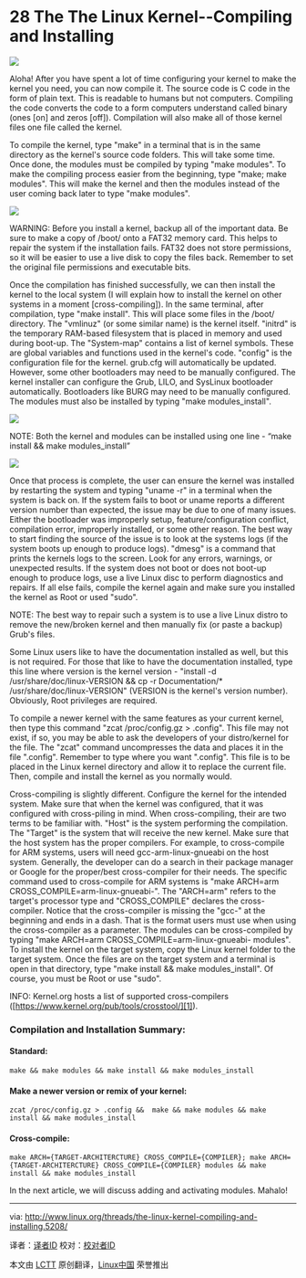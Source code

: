 28 The The Linux Kernel--Compiling and Installing
================================================================================
![](http://www.linux.org/attachments/slide-jpg.762/)

Aloha! After you have spent a lot of time configuring your kernel to make the kernel you need, you can now compile it. The source code is C code in the form of plain text. This is readable to humans but not computers. Compiling the code converts the code to a form computers understand called binary (ones [on] and zeros [off]). Compilation will also make all of those kernel files one file called the kernel.

To compile the kernel, type "make" in a terminal that is in the same directory as the kernel's source code folders. This will take some time. Once done, the modules must be compiled by typing "make modules". To make the compiling process easier from the beginning, type "make; make modules". This will make the kernel and then the modules instead of the user coming back later to type "make modules".

![](http://www.linux.org/attachments/compiling_01-png.763/)

WARNING: Before you install a kernel, backup all of the important data. Be sure to make a copy of /boot/ onto a FAT32 memory card. This helps to repair the system if the installation fails. FAT32 does not store permissions, so it will be easier to use a live disk to copy the files back. Remember to set the original file permissions and executable bits.

Once the compilation has finished successfully, we can then install the kernel to the local system (I will explain how to install the kernel on other systems in a moment [cross-compiling]). In the same terminal, after compilation, type "make install". This will place some files in the /boot/ directory. The "vmlinuz" (or some similar name) is the kernel itself. "initrd" is the temporary RAM-based filesystem that is placed in memory and used during boot-up. The "System-map" contains a list of kernel symbols. These are global variables and functions used in the kernel's code. "config" is the configuration file for the kernel. grub.cfg will automatically be updated. However, some other bootloaders may need to be manually configured. The kernel installer can configure the Grub, LILO, and SysLinux bootloader automatically. Bootloaders like BURG may need to be manually configured. The modules must also be installed by typing "make modules_install".

![](http://www.linux.org/attachments/compiling_04-png.764/)

NOTE: Both the kernel and modules can be installed using one line - “make install && make modules_install”

![](http://www.linux.org/attachments/compiling_05-png.765/)

Once that process is complete, the user can ensure the kernel was installed by restarting the system and typing "uname -r" in a terminal when the system is back on. If the system fails to boot or uname reports a different version number than expected, the issue may be due to one of many issues. Either the bootloader was improperly setup, feature/configuration conflict, compilation error, improperly installed, or some other reason. The best way to start finding the source of the issue is to look at the systems logs (if the system boots up enough to produce logs). "dmesg" is a command that prints the kernels logs to the screen. Look for any errors, warnings, or unexpected results. If the system does not boot or does not boot-up enough to produce logs, use a live Linux disc to perform diagnostics and repairs. If all else fails, compile the kernel again and make sure you installed the kernel as Root or used "sudo".

NOTE: The best way to repair such a system is to use a live Linux distro to remove the new/broken kernel and then manually fix (or paste a backup) Grub's files.

Some Linux users like to have the documentation installed as well, but this is not required. For those that like to have the documentation installed, type this line where version is the kernel version - "install -d /usr/share/doc/linux-VERSION && cp -r Documentation/* /usr/share/doc/linux-VERSION" (VERSION is the kernel's version number). Obviously, Root privileges are required.

To compile a newer kernel with the same features as your current kernel, then type this command "zcat /proc/config.gz > .config". This file may not exist, if so, you may be able to ask the developers of your distro/kernel for the file. The "zcat" command uncompresses the data and places it in the file ".config". Remember to type where you want ".config". This file is to be placed in the Linux kernel directory and allow it to replace the current file. Then, compile and install the kernel as you normally would.

Cross-compiling is slightly different. Configure the kernel for the intended system. Make sure that when the kernel was configured, that it was configured with cross-piling in mind. When cross-compiling, their are two terms to be familiar with. "Host" is the system performing the compilation. The "Target" is the system that will receive the new kernel. Make sure that the host system has the proper compilers. For example, to cross-compile for ARM systems, users will need gcc-arm-linux-gnueabi on the host system. Generally, the developer can do a search in their package manager or Google for the proper/best cross-compiler for their needs. The specific command used to cross-compile for ARM systems is "make ARCH=arm CROSS_COMPILE=arm-linux-gnueabi-". The "ARCH=arm" refers to the target's processor type and "CROSS_COMPILE" declares the cross-compiler. Notice that the cross-compiler is missing the "gcc-" at the beginning and ends in a dash. That is the format users must use when using the cross-compiler as a parameter. The modules can be cross-compiled by typing "make ARCH=arm CROSS_COMPILE=arm-linux-gnueabi- modules". To install the kernel on the target system, copy the Linux kernel folder to the target system. Once the files are on the target system and a terminal is open in that directory, type "make install && make modules_install". Of course, you must be Root or use "sudo".

INFO: Kernel.org hosts a list of supported cross-compilers ([https://www.kernel.org/pub/tools/crosstool/][1]).

### Compilation and Installation Summary: ###

#### Standard: ####

    make && make modules && make install && make modules_install

#### Make a newer version or remix of your kernel: ####

    zcat /proc/config.gz > .config &&  make && make modules && make install && make modules_install

#### Cross-compile: ####

    make ARCH={TARGET-ARCHITERCTURE} CROSS_COMPILE={COMPILER}; make ARCH={TARGET-ARCHITERCTURE} CROSS_COMPILE={COMPILER} modules && make install && make modules_install

In the next article, we will discuss adding and activating modules. Mahalo!

--------------------------------------------------------------------------------

via: http://www.linux.org/threads/the-linux-kernel-compiling-and-installing.5208/

译者：[译者ID](https://github.com/译者ID) 校对：[校对者ID](https://github.com/校对者ID)

本文由 [LCTT](https://github.com/LCTT/TranslateProject) 原创翻译，[Linux中国](http://linux.cn/) 荣誉推出

[1]:https://www.kernel.org/pub/tools/crosstool/